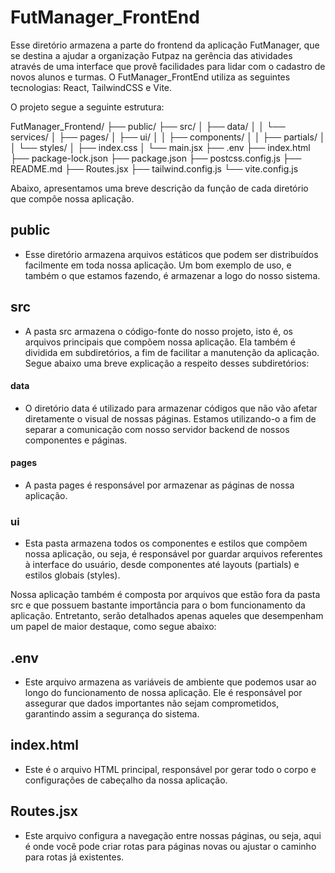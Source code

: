 
# FutManager_FrontEnd

Esse diretório armazena a parte do frontend da aplicação FutManager, que se destina a ajudar a organização Futpaz na gerência das atividades através de uma interface que provê facilidades para lidar com o cadastro de novos alunos e turmas. O FutManager_FrontEnd utiliza as seguintes tecnologias: React, TailwindCSS e Vite.

O projeto segue a seguinte estrutura: 

FutManager_Frontend/
├── public/
├── src/
│   ├── data/
│   │   └── services/
│   ├── pages/
│   ├── ui/
│   │   ├── components/
│   │   ├── partials/
│   │   └── styles/
│   ├── index.css
│   └── main.jsx
├── .env
├── index.html
├── package-lock.json
├── package.json
├── postcss.config.js
├── README.md
├── Routes.jsx
├── tailwind.config.js
└── vite.config.js

Abaixo, apresentamos uma breve descrição da função de cada diretório que compõe nossa aplicação.



## public
 - Esse diretório armazena arquivos estáticos que podem ser distribuídos facilmente em toda nossa aplicação. Um bom exemplo de uso, e também o que estamos fazendo, é armazenar a logo do nosso sistema.

## src
 - A pasta src armazena o código-fonte do nosso projeto, isto é, os arquivos principais que compõem nossa aplicação. Ela também é dividida em subdiretórios, a fim de facilitar a manutenção da aplicação. Segue abaixo uma breve explicação a respeito desses subdiretórios:

#### data
 - O diretório data é utilizado para armazenar códigos que não vão afetar diretamente o visual de nossas páginas. Estamos utilizando-o a fim de separar a comunicação com nosso servidor backend de nossos componentes e páginas.

#### pages
 - A pasta pages é responsável por armazenar as páginas de nossa aplicação.

### ui
 - Esta pasta armazena todos os componentes e estilos que compõem nossa aplicação, ou seja, é responsável por guardar arquivos referentes à interface do usuário, desde componentes até layouts (partials) e estilos globais (styles).


Nossa aplicação também é composta por arquivos que estão fora da pasta src e que possuem bastante importância para o bom funcionamento da aplicação. Entretanto, serão detalhados apenas aqueles que desempenham um papel de maior destaque, como segue abaixo:

## .env
- Este arquivo armazena as variáveis de ambiente que podemos usar ao longo do funcionamento de nossa aplicação. Ele é responsável por assegurar que dados importantes não sejam comprometidos, garantindo assim a segurança do sistema.

## index.html
- Este é o arquivo HTML principal, responsável por gerar todo o corpo e configurações de cabeçalho da nossa aplicação.

## Routes.jsx
- Este arquivo configura a navegação entre nossas páginas, ou seja, aqui é onde você pode criar rotas para páginas novas ou ajustar o caminho para rotas já existentes.

